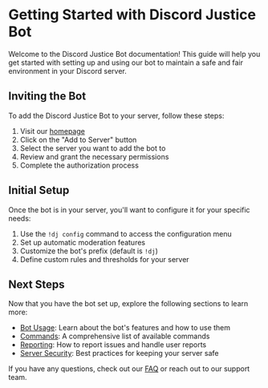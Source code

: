 # Getting Started with Discord Justice Bot

Welcome to the Discord Justice Bot documentation! This guide will help you get started with setting up and using our bot to maintain a safe and fair environment in your Discord server.

## Inviting the Bot

To add the Discord Justice Bot to your server, follow these steps:

1. Visit our [homepage](/)
2. Click on the "Add to Server" button
3. Select the server you want to add the bot to
4. Review and grant the necessary permissions
5. Complete the authorization process

## Initial Setup

Once the bot is in your server, you'll want to configure it for your specific needs:

1. Use the `!dj config` command to access the configuration menu
2. Set up automatic moderation features
3. Customize the bot's prefix (default is `!dj`)
4. Define custom rules and thresholds for your server

## Next Steps

Now that you have the bot set up, explore the following sections to learn more:

- [Bot Usage](/docs/bot-usage): Learn about the bot's features and how to use them
- [Commands](/docs/commands): A comprehensive list of available commands
- [Reporting](/docs/reporting): How to report issues and handle user reports
- [Server Security](/docs/server-security): Best practices for keeping your server safe

If you have any questions, check out our [FAQ](/docs/faq) or reach out to our support team.

